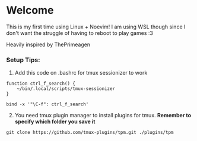 # Welcome

This is my first time using Linux + Noevim! I am using WSL though since I don't want the struggle of having to reboot to play games :3

Heavily inspired by ThePrimeagen

### Setup Tips:

1. Add this code on .bashrc for tmux sessionizer to work

```bashrc
function ctrl_f_search() {
    ~/bin/.local/scripts/tmux-sessionizer
}

bind -x '"\C-f": ctrl_f_search'
```
2. You need tmux plugin manager to install plugins for tmux. **Remember to specify which folder you save it**

```
git clone https://github.com/tmux-plugins/tpm.git ./plugins/tpm    
```
